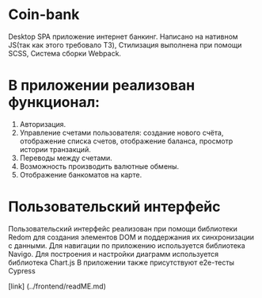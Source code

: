 # Coin-bank

Desktop SPA приложение интернет банкинг.
Написано на нативном JS(так как этого требовало ТЗ),
Стилизация выполнена при помощи SCSS,
Система сборки Webpack.

# В приложении реализован функционал:

1. Авторизация.
2. Управление счетами пользователя: создание
   нового счёта, отображение списка
   счетов, отображение баланса, просмотр истории
   транзакций.
3. Переводы между счетами.
4. Возможность производить валютные обмены.
5. Отображение банкоматов на карте.

# Пользовательский интерфейс

Пользовательский интерфейс реализован при помощи
библиотеки Redom для создания элементов DOM
и поддержания их синхронизации с данными.
Для навигации по приложению используется библиотека
Navigo.
Для построения и настройки диаграмм используется
библиотека Chart.js
В приложении также присутствуют e2e-тесты Cypress

 [link] (../frontend/readME.md)
